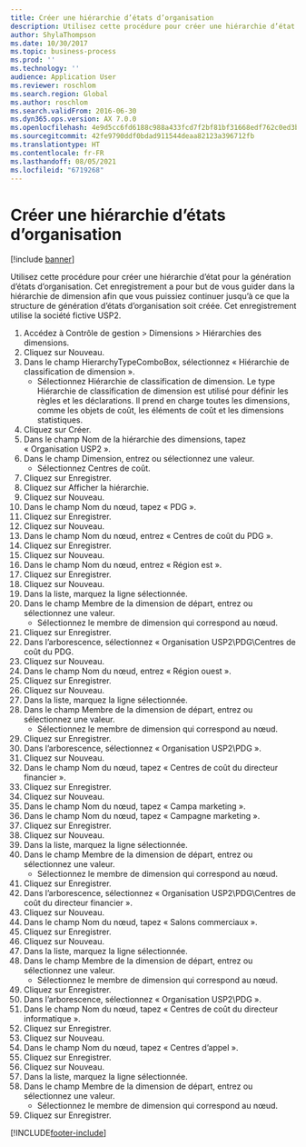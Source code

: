 ```yaml
---
title: Créer une hiérarchie d’états d’organisation
description: Utilisez cette procédure pour créer une hiérarchie d’état pour la génération d’états d’organisation.
author: ShylaThompson
ms.date: 10/30/2017
ms.topic: business-process
ms.prod: ''
ms.technology: ''
audience: Application User
ms.reviewer: roschlom
ms.search.region: Global
ms.author: roschlom
ms.search.validFrom: 2016-06-30
ms.dyn365.ops.version: AX 7.0.0
ms.openlocfilehash: 4e9d5cc6fd6188c988a433fcd7f2bf81bf31668edf762c0ed3bcbf67477a4e35
ms.sourcegitcommit: 42fe9790ddf0bdad911544deaa82123a396712fb
ms.translationtype: HT
ms.contentlocale: fr-FR
ms.lasthandoff: 08/05/2021
ms.locfileid: "6719268"
---
```

# <a name="create-an-organization-report-hierarchy"></a>Créer une hiérarchie d’états d’organisation

[!include [banner](../../includes/banner.md)]

Utilisez cette procédure pour créer une hiérarchie d’état pour la génération d’états d’organisation. Cet enregistrement a pour but de vous guider dans la hiérarchie de dimension afin que vous puissiez continuer jusqu’à ce que la structure de génération d’états d’organisation soit créée. Cet enregistrement utilise la société fictive USP2.

1. Accédez à Contrôle de gestion > Dimensions > Hiérarchies des dimensions.
2. Cliquez sur Nouveau.
3. Dans le champ HierarchyTypeComboBox, sélectionnez « Hiérarchie de classification de dimension ».
    * Sélectionnez Hiérarchie de classification de dimension. Le type Hiérarchie de classification de dimension est utilisé pour définir les règles et les déclarations. Il prend en charge toutes les dimensions, comme les objets de coût, les éléments de coût et les dimensions statistiques.  
4. Cliquez sur Créer.
5. Dans le champ Nom de la hiérarchie des dimensions, tapez « Organisation USP2 ».
6. Dans le champ Dimension, entrez ou sélectionnez une valeur.
    * Sélectionnez Centres de coût.  
7. Cliquez sur Enregistrer.
8. Cliquez sur Afficher la hiérarchie.
9. Cliquez sur Nouveau.
10. Dans le champ Nom du nœud, tapez « PDG ».
11. Cliquez sur Enregistrer.
12. Cliquez sur Nouveau.
13. Dans le champ Nom du nœud, entrez « Centres de coût du PDG ».
14. Cliquez sur Enregistrer.
15. Cliquez sur Nouveau.
16. Dans le champ Nom du nœud, entrez « Région est ».
17. Cliquez sur Enregistrer.
18. Cliquez sur Nouveau.
19. Dans la liste, marquez la ligne sélectionnée.
20. Dans le champ Membre de la dimension de départ, entrez ou sélectionnez une valeur.
    * Sélectionnez le membre de dimension qui correspond au nœud.  
21. Cliquez sur Enregistrer.
22. Dans l’arborescence, sélectionnez « Organisation USP2\PDG\Centres de coût du PDG.
23. Cliquez sur Nouveau.
24. Dans le champ Nom du nœud, entrez « Région ouest ».
25. Cliquez sur Enregistrer.
26. Cliquez sur Nouveau.
27. Dans la liste, marquez la ligne sélectionnée.
28. Dans le champ Membre de la dimension de départ, entrez ou sélectionnez une valeur.
    * Sélectionnez le membre de dimension qui correspond au nœud.  
29. Cliquez sur Enregistrer.
30. Dans l’arborescence, sélectionnez « Organisation USP2\PDG ».
31. Cliquez sur Nouveau.
32. Dans le champ Nom du nœud, tapez « Centres de coût du directeur financier ».
33. Cliquez sur Enregistrer.
34. Cliquez sur Nouveau.
35. Dans le champ Nom du nœud, tapez « Campa marketing ».
36. Dans le champ Nom du nœud, tapez « Campagne marketing ».
37. Cliquez sur Enregistrer.
38. Cliquez sur Nouveau.
39. Dans la liste, marquez la ligne sélectionnée.
40. Dans le champ Membre de la dimension de départ, entrez ou sélectionnez une valeur.
    * Sélectionnez le membre de dimension qui correspond au nœud.  
41. Cliquez sur Enregistrer.
42. Dans l’arborescence, sélectionnez « Organisation USP2\PDG\Centres de coût du directeur financier ».
43. Cliquez sur Nouveau.
44. Dans le champ Nom du nœud, tapez « Salons commerciaux ».
45. Cliquez sur Enregistrer.
46. Cliquez sur Nouveau.
47. Dans la liste, marquez la ligne sélectionnée.
48. Dans le champ Membre de la dimension de départ, entrez ou sélectionnez une valeur.
    * Sélectionnez le membre de dimension qui correspond au nœud.  
49. Cliquez sur Enregistrer.
50. Dans l’arborescence, sélectionnez « Organisation USP2\PDG ».
51. Dans le champ Nom du nœud, tapez « Centres de coût du directeur informatique ».
52. Cliquez sur Enregistrer.
53. Cliquez sur Nouveau.
54. Dans le champ Nom du nœud, tapez « Centres d’appel ».
55. Cliquez sur Enregistrer.
56. Cliquez sur Nouveau.
57. Dans la liste, marquez la ligne sélectionnée.
58. Dans le champ Membre de la dimension de départ, entrez ou sélectionnez une valeur.
    * Sélectionnez le membre de dimension qui correspond au nœud.  
59. Cliquez sur Enregistrer.



[!INCLUDE[footer-include](../../../includes/footer-banner.md)]